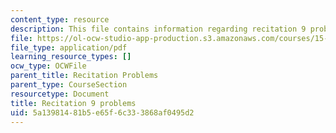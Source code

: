 ```yaml
---
content_type: resource
description: This file contains information regarding recitation 9 problems.
file: https://ol-ocw-studio-app-production.s3.amazonaws.com/courses/15-053-optimization-methods-in-management-science-spring-2013/5a13981481b5e65f6c333868af0495d2_MIT15_053S13_rec09.pdf
file_type: application/pdf
learning_resource_types: []
ocw_type: OCWFile
parent_title: Recitation Problems
parent_type: CourseSection
resourcetype: Document
title: Recitation 9 problems
uid: 5a139814-81b5-e65f-6c33-3868af0495d2
---
```

